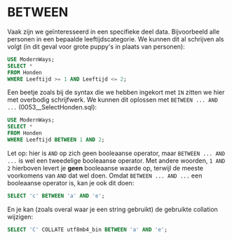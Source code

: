 # BETWEEN

Vaak zijn we geïnteresseerd in een specifieke deel data. Bijvoorbeeld alle personen in een bepaalde leeftijdscategorie. We kunnen dit al schrijven als volgt \(in dit geval voor grote puppy's in plaats van personen\):

```sql
USE ModernWays;
SELECT *
FROM Honden
WHERE Leeftijd >= 1 AND Leeftijd <= 2;
```

Een beetje zoals bij de syntax die we hebben ingekort met `IN` zitten we hier met overbodig schrijfwerk. We kunnen dit oplossen met `BETWEEN ... AND ...` \(0053\_\_SelectHonden.sql\):

```sql
USE ModernWays;
SELECT *
FROM Honden
WHERE Leeftijd BETWEEN 1 AND 2;
```

Let op: hier is `AND` op zich geen booleaanse operator, maar `BETWEEN ... AND ...` is wel een tweedelige booleaanse operator. Met andere woorden, `1 AND 2` hierboven levert je **geen** booleaanse waarde op, terwijl de meeste voorkomens van `AND` dat wel doen. Omdat `BETWEEN ... AND ...` een booleaanse operator is, kan je ook dit doen:

```sql
SELECT 'c' BETWEEN 'a' AND 'e';
```

En je kan \(zoals overal waar je een string gebruikt\) de gebruikte collation wijzigen:

```sql
SELECT 'C' COLLATE utf8mb4_bin BETWEEN 'a' AND 'e';
```

